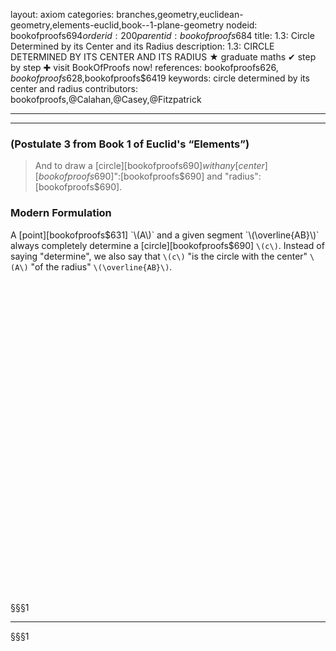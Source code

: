 layout: axiom
categories: branches,geometry,euclidean-geometry,elements-euclid,book--1-plane-geometry
nodeid: bookofproofs$694
orderid: 200
parentid: bookofproofs$684
title: 1.3: Circle Determined by its Center and its Radius
description: 1.3: CIRCLE DETERMINED BY ITS CENTER AND ITS RADIUS ★ graduate maths ✔ step by step ✚ visit BookOfProofs now!
references: bookofproofs$626,bookofproofs$628,bookofproofs$6419
keywords: circle determined by its center and radius
contributors: bookofproofs,@Calahan,@Casey,@Fitzpatrick

---


---

### (Postulate 3 from Book 1 of Euclid's “Elements”)

> And to draw a [circle][bookofproofs$690] with any [center][bookofproofs$690]":[bookofproofs$690] and "radius":[bookofproofs$690].

### Modern Formulation

A [point][bookofproofs$631] `\(A\)` and a given segment `\(\overline{AB}\)` always completely determine a [circle][bookofproofs$690] `\(c\)`. Instead of saying "determine", we also say that `\(c\)` "is the circle with the center" `\(A\)` "of the radius" `\(\overline{AB}\)`.

<div id="boxE16980" class="jxgbox centered" style="max-width:500px; height:500px;"></div>
 
§§§1

---

§§§1
<script type="text/javascript">
 var b = JXG.JSXGraph.initBoard('boxE16980', {boundingbox: [-5, 5, 5, -5], showCopyright:false});
 
 var p1 = b.createElement('point',[0,0], {name:'A',size: 3, face: 'o'});
 var p2 = b.createElement('point',[2,-1], {name:'B',size: 3, face: 'o'});
 
 var ci = b.createElement('circle',["A","B"], {strokeColor:'#00ff00',strokeWidth:1});
</script>
